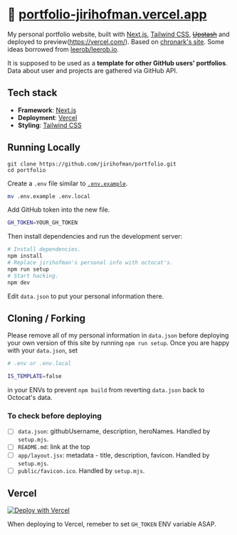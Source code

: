 # 🔗 [portfolio-jirihofman.vercel.app](https://portfolio-jirihofman.vercel.app)


My personal portfolio website, built with [Next.js](https://nextjs.org/), [Tailwind CSS](https://tailwindcss.com/), ~~[Upstash](https://upstash.com)~~ and deployed to preview(https://vercel.com/). Based on [chronark's site](https://chronark.com/). Some ideas borrowed from [leerob/leerob.io](https://github.com/leerob/leerob.io).

It is supposed to be used as a **template for other GitHub users' portfolios**. Data about user and projects are gathered via GitHub API.

## Tech stack
- **Framework**: [Next.js](https://nextjs.org/)
- **Deployment**: [Vercel](https://vercel.com)
- **Styling**: [Tailwind CSS](https://tailwindcss.com)
## Running Locally


```sh-session
git clone https://github.com/jirihofman/portfolio.git
cd portfolio
```


Create a `.env` file similar to [`.env.example`](https://github.com/jirihofman/profile/blob/main/.env.example).
```sh
mv .env.example .env.local
```
Add GitHub token into the new file.
```sh
GH_TOKEN=YOUR_GH_TOKEN
```

Then install dependencies and run the development server:
```sh
# Install dependencies.
npm install
# Replace jirihofman's personal info with octocat's.
npm run setup
# Start hacking.
npm dev
```

Edit `data.json` to put your personal information there.


## Cloning / Forking

Please remove all of my personal information in `data.json` before deploying your own version of this site by running `npm run setup`. Once you are happy with your `data.json`, set
```sh
# .env or .env.local

IS_TEMPLATE=false
```
in your ENVs to prevent `npm build` from reverting `data.json` back to Octocat's data.

### To check before deploying
- [ ] `data.json`: githubUsername, description, heroNames. Handled by `setup.mjs`.
- [ ] `README.md`: link at the top
- [ ] `app/layout.jsx`: metadata - title, description, favicon. Handled by `setup.mjs`.
- [ ] `public/favicon.ico`. Handled by `setup.mjs`.

## Vercel
[![Deploy with Vercel](https://vercel.com/button)](https://vercel.com/new/clone?repository-url=https%3A%2F%2Fgithub.com%2Fjirihofman%2Fportfolio)

When deploying to Vercel, remeber to set `GH_TOKEN` ENV variable ASAP.
